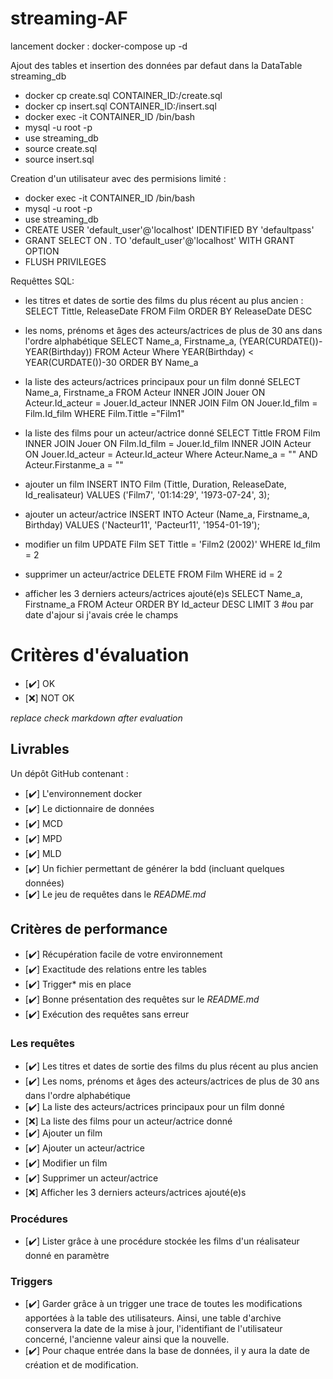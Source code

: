 # streaming-AF

lancement docker :
docker-compose up -d

Ajout des tables et insertion des données par defaut dans la DataTable streaming_db
- docker cp create.sql CONTAINER_ID:/create.sql
- docker cp insert.sql CONTAINER_ID:/insert.sql
- docker exec -it CONTAINER_ID /bin/bash
- mysql -u root -p
- use streaming_db
- source create.sql
- source insert.sql

Creation d'un utilisateur avec des permisions limité : 
- docker exec -it CONTAINER_ID /bin/bash
- mysql -u root -p
- use streaming_db
- CREATE USER 'default_user'@'localhost' IDENTIFIED BY 'defaultpass'
- GRANT SELECT ON *.* TO 'default_user'@'localhost' WITH GRANT OPTION
- FLUSH PRIVILEGES

Requêttes SQL:

- les titres et dates de sortie des films du plus récent au plus ancien :
SELECT Tittle, ReleaseDate FROM Film ORDER BY ReleaseDate DESC

- les noms, prénoms et âges des acteurs/actrices de plus de 30 ans dans l'ordre alphabétique
SELECT Name_a, Firstname_a, (YEAR(CURDATE())-YEAR(Birthday)) FROM Acteur Where YEAR(Birthday) < YEAR(CURDATE())-30 ORDER BY Name_a

- la liste des acteurs/actrices principaux pour un film donné
SELECT Name_a, Firstname_a FROM Acteur INNER JOIN Jouer ON Acteur.Id_acteur = Jouer.Id_acteur INNER JOIN Film ON Jouer.Id_film = Film.Id_film WHERE Film.Tittle ="Film1"

- la liste des films pour un acteur/actrice donné
SELECT Tittle FROM Film INNER JOIN Jouer ON Film.Id_film = Jouer.Id_film INNER JOIN Acteur ON Jouer.Id_acteur = Acteur.Id_acteur Where Acteur.Name_a = "" AND Acteur.Firstanme_a = ""

- ajouter un film
INSERT INTO Film
    (Tittle, Duration, ReleaseDate, Id_realisateur)
VALUES
    ('Film7', '01:14:29', '1973-07-24', 3);

- ajouter un acteur/actrice
INSERT INTO Acteur
    (Name_a, Firstname_a, Birthday)
VALUES
    ('Nacteur11', 'Pacteur11', '1954-01-19');

- modifier un film
UPDATE Film
SET Tittle = 'Film2 (2002)'
WHERE Id_film = 2

- supprimer un acteur/actrice
DELETE FROM Film
WHERE id = 2

- afficher les 3 derniers acteurs/actrices ajouté(e)s
SELECT Name_a, Firstname_a FROM Acteur ORDER BY Id_acteur DESC LIMIT 3 #ou par date d'ajour si j'avais crée le champs



# Critères d'évaluation

- [✔️] OK
- [:x:] NOT OK

*replace check markdown after evaluation*



## Livrables

Un dépôt GitHub contenant :
- [✔️] L'environnement docker
- [✔️] Le dictionnaire de données
- [✔️] MCD
- [✔️] MPD
- [✔️] MLD
- [✔️] Un fichier permettant de générer la bdd (incluant quelques données)
- [✔️] Le jeu de requêtes dans le *README.md*

## Critères de performance

- [✔️] Récupération facile de votre environnement
- [✔️] Exactitude des relations entre les tables
- [✔️] Trigger* mis en place
- [✔️] Bonne présentation des requêtes sur le *README.md*
- [✔️] Exécution des requêtes sans erreur

### Les requêtes

- [✔️] Les titres et dates de sortie des films du plus récent au plus ancien
- [✔️] Les noms, prénoms et âges des acteurs/actrices de plus de 30 ans dans l'ordre alphabétique
- [✔️] La liste des acteurs/actrices principaux pour un film donné
- [:x:] La liste des films pour un acteur/actrice donné
- [✔️] Ajouter un film
- [✔️] Ajouter un acteur/actrice
- [✔️] Modifier un film
- [✔️] Supprimer un acteur/actrice
- [:x:] Afficher les 3 derniers acteurs/actrices ajouté(e)s

### Procédures

- [✔️] Lister grâce à une procédure stockée les films d'un réalisateur donné en paramètre

### Triggers

- [✔️] Garder grâce à un trigger une trace de toutes les modifications apportées à la table des utilisateurs. Ainsi, une table d'archive conservera la date de la mise à jour, l'identifiant de l'utilisateur concerné, l'ancienne valeur ainsi que la nouvelle.
- [✔️] Pour chaque entrée dans la base de données, il y aura la date de création et de modification.
